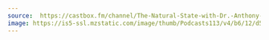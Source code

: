 ```yaml
---
source:  https://castbox.fm/channel/The-Natural-State-with-Dr.-Anthony-Gustin-id1366332?country=us
image: https://is5-ssl.mzstatic.com/image/thumb/Podcasts113/v4/b6/12/d5/b612d5fe-1823-58e9-b99f-82a1b985bdb7/mza_10226172659541961564.jpg/400x400bb.jpg
---
```

